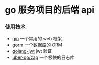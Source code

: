 # go 服务项目的后端 api

### 使用技术

- [gin](https://github.com/gin-gonic/gin) 一个常用的 web 框架
- [gorm](https://github.com/go-gorm/gorm) 一个数据库的 ORM
- [golang-jwt](https://github.com/golang-jwt/jwt) jwt 验证
- [uber-go/zap](https://github.com/uber-go/zap) 一个极快的日志库
